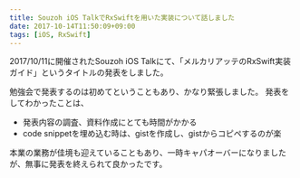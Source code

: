 ```yaml
---
title: Souzoh iOS TalkでRxSwiftを用いた実装について話しました
date: 2017-10-14T11:50:09+09:00
tags: [iOS, RxSwift]
---
```


2017/10/11に開催されたSouzoh iOS Talkにて、「メルカリアッテのRxSwift実装ガイド」というタイトルの発表をしました。

<script async class="speakerdeck-embed" data-id="cfd56684fa124fbbae249b1080204dd2" data-ratio="1.77777777777778" src="//speakerdeck.com/assets/embed.js"></script>

<!--more-->

勉強会で発表するのは初めてということもあり、かなり緊張しました。
発表をしてわかったことは、

- 発表内容の調査、資料作成にとても時間がかかる
- code snippetを埋め込む時は、gistを作成し、gistからコピペするのが楽

本業の業務が佳境も迎えていることもあり、一時キャパオーバーになりましたが、無事に発表を終えられて良かったです。
